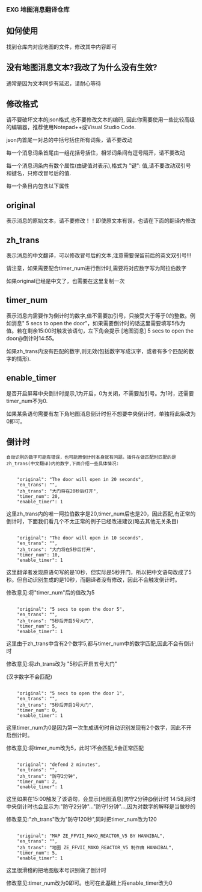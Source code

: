 ### EXG 地图消息翻译仓库 ###
## 如何使用
  找到仓库内对应地图的文件，修改其中内容即可
## 没有地图消息文本?我改了为什么没有生效?
  通常是因为文本同步有延迟，请耐心等待
## 修改格式
  请不要破坏文本的json格式,也不要修改文本的编码, 因此你需要使用一些比较高级的编辑器，推荐使用Notepad++或Visual Studio Code.

  json内首尾一对总的中括号括住所有词条，请不要改动

  每一个消息词条首尾由一组花括号括住，相邻词条间有逗号隔开，请不要改动

  每一个消息词条内有数个属性(由键值对表示),格式为  "键": 值,请不要改动双引号和键名，只修改冒号后的值.

  每一个条目内包含以下属性
## original
  表示消息的原始文本，请不要修改！！即使原文本有误，也请在下面的翻译内修改
## zh_trans
  表示消息的中文翻译，可以修改冒号后的文本,注意需要保留前后的英文双引号!!!

  请注意，如果需要配合timer_num进行倒计时,需要将对应数字写为阿拉伯数字

  如果original已经是中文了，也需要在这里复制一次
## timer_num
  表示消息内需要作为倒计时的数字,值不需要加引号，只接受大于等于0的整数。例如消息" 5 secs to open the door"，如果需要倒计时的话这里需要填写5作为值。若在剩余15:00时触发该语句，左下角会提示 [地图消息] 5 secs to open the door@倒计时14:55。

  如果zh_trans内没有匹配的数字,则无效(包括数字写成汉字，或者有多个匹配的数字的情形).
## enable_timer
  是否开启屏幕中央倒计时提示,1为开启，0为关闭，不需要加引号。为1时，还需要timer_num不为0.

  如果某条语句需要有左下角地图消息倒计时但不想要中央倒计时，单独将此条改为0即可。
## 倒计时
    自动识别的数字可能有错误，也可能原倒计时本身就有问题。插件在做匹配时匹配的是zh_trans(中文翻译)内的数字,下面介绍一些具体情况:
<pre><code>
    "original": "The door will open in 20 seconds",
    "en_trans": "",
    "zh_trans": "大门将在20秒后打开",
    "timer_num": 20,
    "enable_timer": 1
</code></pre>
  这里zh_trans内的唯一阿拉伯数字是20,timer_num后也是20，因此匹配,有正常的倒计时，下面我们看几个不太正常的例子已经改进建议(略去其他无关条目)
  <pre><code>    
    "original": "The door will open in 10 seconds",
    "en_trans": "",
    "zh_trans": "大门将在5秒后打开",
    "timer_num": 10,
    "enable_timer": 1
</code></pre>  
这里翻译者发现原语句写的是10秒，但实际是5秒开门，所以把中文语句改成了5秒。但自动识别生成的是10秒，而翻译者没有修改，因此不会触发倒计时。

修改意见:将"timer_num"后的值改为5
  <pre><code>    
    "original": "5 secs to open the door 5",
    "en_trans": "",
    "zh_trans": "5秒后开启5号大门",
    "timer_num": 5,
    "enable_timer": 1
</code></pre>  
这里由于zh_trans中含有2个数字5,都与timer_num中的数字匹配,因此不会有倒计时

修改意见:将zh_trans改为 "5秒后开启五号大门"

(汉字数字不会匹配)
  <pre><code>    
    "original": "5 secs to open the door 1",
    "en_trans": "",
    "zh_trans": "5秒后开启1号大门",
    "timer_num": 0,
    "enable_timer": 1
</code></pre>  
这里timer_num为0是因为第一次生成语句时自动识别发现有2个数字，因此不开启倒计时。

修改意见:将timer_num改为5，此时1不会匹配,5会正常匹配

  <pre><code>    
    "original": "defend 2 minutes",
    "en_trans": "",
    "zh_trans": "防守2分钟",
    "timer_num": 2,
    "enable_timer": 1
</code></pre>  
这里如果在15:00触发了该语句，会显示[地图消息]防守2分钟@倒计时 14:58,同时中央倒计时也会显示为:"防守2分钟"..."防守1分钟"...,因为对数字的解释是当做秒的

修改意见:"zh_trans"改为"防守120秒",同时把timer_num改为120
  <pre><code>    
    "original": "MAP ZE_FFVII_MAKO_REACTOR_V5 BY HANNIBAL",
    "en_trans": "",
    "zh_trans": "地图 ZE_FFVII_MAKO_REACTOR_V5 制作由 HANNIBAL",
    "timer_num": 5,
    "enable_timer": 1
</code></pre>  

这里很滑稽的把地图版本号识别做了倒计时

修改意见:timer_num改为0即可。也可在此基础上将enable_timer改为0
